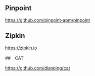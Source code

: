 ## Pinpoint

https://github.com/pinpoint-apm/pinpoint


## Zipkin

https://zipkin.io


##　CAT

https://github.com/dianping/cat

